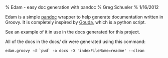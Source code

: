 % Edam - easy doc generation with pandoc
% Greg Schueler
% 1/16/2012

Edam is a simple [pandoc] wrapper to help generate documentation written in Groovy.  It is completely inspired by [Gouda][], which is a python script.

[pandoc]: http://johnmacfarlane.net/pandoc/
[Gouda]: http://www.unexpected-vortices.com/sw/gouda/docs/

See an example of it in use in the docs generated for this project.

All of the docs in the docs/ dir were generated using this command:

    edam.groovy -d `pwd` -o docs -O 'indexFileName=readme' --clean